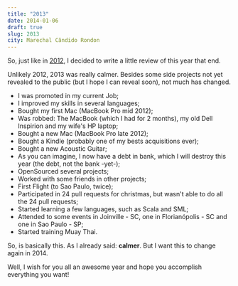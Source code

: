 ```yaml
---
title: "2013"
date: 2014-01-06
draft: true
slug: 2013
city: Marechal Cândido Rondon
---
```


So, just like in [2012](https://carlosbecker.com/posts/2012/), I decided to write a little review of this year that end.

<!--more-->

Unlikely 2012, 2013 was really calmer. Besides some side projects not yet revealed to the public (but I hope I can reveal soon), not much has changed.

- I was promoted in my current Job;
- I improved my skills in several languages;
- Bought my first Mac (MacBook Pro mid 2012);
- Was robbed: The MacBook (which I had for 2 months), my old Dell Inspirion and my wife's HP laptop;
- Bought a new Mac (MacBook Pro late 2012);
- Bought a Kindle (probably one of my bests acquisitions ever);
- Bought a new Acoustic Guitar;
- As you can imagine, I now have a debt in bank, which I will destroy this year (the debt, not the bank -yet-);
- OpenSourced several projects;
- Worked with some friends in other projects;
- First Flight (to Sao Paulo, twice);
- Participated in 24 pull requests for christmas, but wasn't able to do all the 24 pull requests;
- Started learning a few languages, such as Scala and SML;
- Attended to some events in Joinville - SC, one in Florianópolis - SC and one in Sao Paulo - SP;
- Started training Muay Thai.

So, is basically this. As I already said: **calmer**. But I want this to change again in 2014.

Well, I wish for you all an awesome year and hope you accomplish everything you want!
